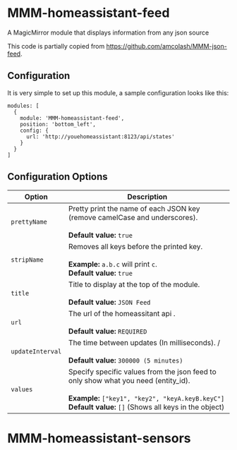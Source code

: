 # MMM-homeassistant-feed
A MagicMirror module that displays information from any json source

This code is partially copied from https://github.com/amcolash/MMM-json-feed.


## Configuration
It is very simple to set up this module, a sample configuration looks like this:

```
modules: [
  {
    module: 'MMM-homeassistant-feed',
    position: 'bottom_left',
    config: {
      url: 'http://youehomeassistant:8123/api/states'
    }
  }
]
```

## Configuration Options

| Option               | Description
| -------------------- | -----------
| `prettyName`         | Pretty print the name of each JSON key (remove camelCase and underscores). <br><br> **Default value:** `true`
| `stripName`          | Removes all keys before the printed key. <br><br>**Example:** `a.b.c` will print `c`.<br> **Default value:** `true`
| `title`              | Title to display at the top of the module. <br><br> **Default value:** `JSON Feed`
| `url`                | The url of the homeassitant api . <br><br> **Default value:** `REQUIRED`
| `updateInterval`     | The time between updates (In milliseconds). / <br><br> **Default value:** `300000 (5 minutes)`
| `values`             | Specify specific values from the json feed to only show what you need (entity_id). <br><br>**Example:** `["key1", "key2", "keyA.keyB.keyC"]`<br> **Default value:** `[]` (Shows all keys in the object)
# MMM-homeassistant-sensors
